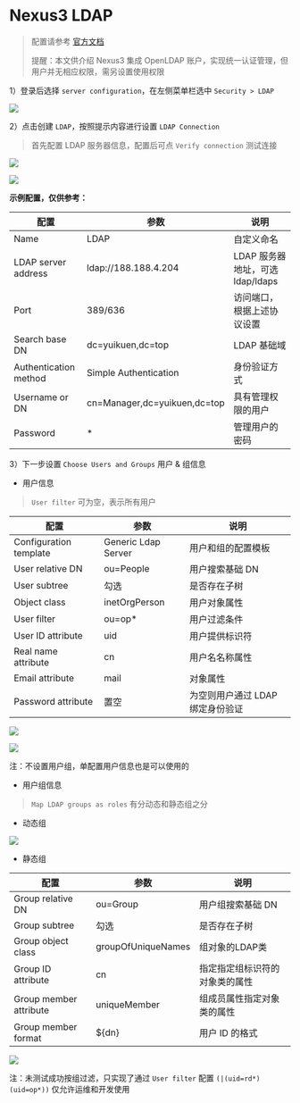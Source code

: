 # Nexus3 LDAP

> 配置请参考 [官方文档](https://help.sonatype.com/repomanager3/nexus-repository-administration/user-authentication/ldap)
> 
> 提醒：本文供介绍 Nexus3 集成 OpenLDAP 账户，实现统一认证管理，但用户并无相应权限，需另设置使用权限

1）登录后选择 `server configuration`，在左侧菜单栏选中 `Security > LDAP`

![](https://yuikuen-1259273046.cos.ap-guangzhou.myqcloud.com/devops/20220826115208.png)

2）点击创建 `LDAP`，按照提示内容进行设置 `LDAP Connection`

> 首先配置 LDAP 服务器信息，配置后可点 `Verify connection` 测试连接

![](https://yuikuen-1259273046.cos.ap-guangzhou.myqcloud.com/devops/20220826115434.png)

![](https://yuikuen-1259273046.cos.ap-guangzhou.myqcloud.com/devops/20220826115615.png)

**示例配置，仅供参考：**

|配置|参数|说明|
|--|--|--|
|Name|LDAP|自定义命名|
|LDAP server address|ldap://188.188.4.204|LDAP 服务器地址，可选 ldap/ldaps|
|Port|389/636|访问端口，根据上述协议设置|
|Search base DN|dc=yuikuen,dc=top|LDAP 基础域|
|Authentication method|Simple Authentication|身份验证方式|
|Username or DN|cn=Manager,dc=yuikuen,dc=top|具有管理权限的用户|
|Password|*|管理用户的密码|

3）下一步设置 `Choose Users and Groups` 用户 & 组信息

- 用户信息

> `User filter` 可为空，表示所有用户

|配置|参数|说明|
|--|--|--|
|Configuration template|Generic Ldap Server|用户和组的配置模板|
|User relative DN|ou=People|用户搜索基础 DN|
|User subtree|勾选|是否存在子树|
|Object class|inetOrgPerson|用户对象属性|
|User filter|ou=op*|用户过滤条件|
|User ID attribute|uid|用户提供标识符|
|Real name attribute|cn|用户名名称属性|
|Email attribute|mail|对象属性|
|Password attribute|置空|为空则用户通过 LDAP 绑定身份验证|

![](https://yuikuen-1259273046.cos.ap-guangzhou.myqcloud.com/devops/20220826114536.png)

![](https://yuikuen-1259273046.cos.ap-guangzhou.myqcloud.com/devops/20220826114659.png)

注：不设置用户组，单配置用户信息也是可以使用的

- 用户组信息

> `Map LDAP groups as roles` 有分动态和静态组之分

- 动态组

![](https://yuikuen-1259273046.cos.ap-guangzhou.myqcloud.com/devops/20220826141214.png)

- 静态组

|配置|参数|说明|
|--|--|--|
|Group relative DN|ou=Group|用户组搜索基础 DN|
|Group subtree|勾选|是否存在子树|
|Group object class|groupOfUniqueNames|组对象的LDAP类|
|Group ID attribute|cn|指定指定组标识符的对象类的属性|
|Group member attribute|uniqueMember|组成员属性指定对象类的属性|
|Group member format|${dn}|用户 ID 的格式|

![](https://yuikuen-1259273046.cos.ap-guangzhou.myqcloud.com/devops/20220826143734.png)

注：未测试成功按组过滤，只实现了通过 `User filter` 配置 `(|(uid=rd*)(uid=op*))` 仅允许运维和开发使用


















